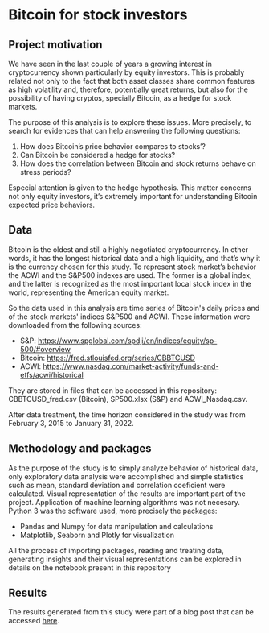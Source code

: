 # Bitcoin for stock investors

## Project motivation

We have seen in the last couple of years a growing interest in cryptocurrency shown particularly by equity investors. This is probably related not only to the fact that both asset classes share common features as high volatility and, therefore,  potentially great returns, but also for the possibility of having cryptos, specially Bitcoin, as a hedge for stock markets.

The purpose of this analysis is to explore these issues. More precisely, to search for evidences that can help answering the following questions:

1. How does Bitcoin’s price behavior compares to stocks’?
2. Can Bitcoin be considered a hedge for stocks?
3. How does the correlation between Bitcoin and stock returns behave on stress periods?

Especial attention is given to the hedge hypothesis. This matter concerns not only equity investors, it’s extremely important for understanding Bitcoin expected price behaviors.


## Data

Bitcoin is the oldest and still a highly negotiated cryptocurrency. In other words, it has the longest historical data and a high liquidity, and that’s why it is the currency chosen for this study. To represent stock market’s behavior the ACWI and the S&P500 indexes are used. The former is a global index, and the latter is recognized as the most important local stock index in the world, representing the American equity market.

So the data used in this analysis are time series of Bitcoin's daily prices and of the stock markets' indices S&P500 and ACWI. These information were downloaded from the following sources:

* S&P: https://www.spglobal.com/spdji/en/indices/equity/sp-500/#overview
* Bitcoin: https://fred.stlouisfed.org/series/CBBTCUSD
* ACWI: https://www.nasdaq.com/market-activity/funds-and-etfs/acwi/historical

They are stored in files that can be accessed in this repository: CBBTCUSD_fred.csv (Bitcoin), SP500.xlsx (S&P) and ACWI_Nasdaq.csv.

After data treatment, the time horizon considered in the study was from February 3, 2015 to January 31, 2022.


## Methodology and packages

As the purpose of the study is to simply analyze behavior of historical data, only exploratory data analysis were accomplished and simple statistics such as mean, standard deviation and correlation coeficient were calculated. Visual representation of the results are important part of the project. Application of machine learning algorithms was not necesary.
Python 3 was the software used, more precisely the packages:
* Pandas and Numpy for data manipulation and calculations
* Matplotlib, Seaborn and Plotly for visualization

All the process of importing packages, reading and treating data, generating insights and their visual representations can be explored in details on the notebook present in this repository


## Results

The results generated from this study were part of a blog post that can be accessed [here](https://medium.com/@cadtorres22/bitcoin-for-stock-investors-9d267f835b5d).
